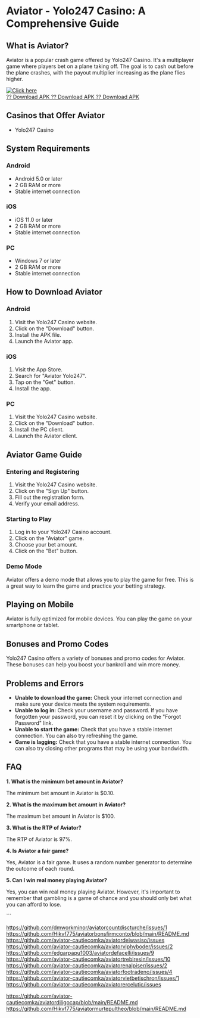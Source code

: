# Aviator - Yolo247 Casino: A Comprehensive Guide

## What is Aviator?

Aviator is a popular crash game offered by Yolo247 Casino. It\'s a
multiplayer game where players bet on a plane taking off. The goal is to
cash out before the plane crashes, with the payout multiplier increasing
as the plane flies higher.

[![Click
here](https://readscoops.com/wp-content/uploads/2023/03/Readscoop-aviator-1-1.jpg)](https://traff.sbs/deff?key=yolo247+aviator)\
[?? Download APK ?? Download APK ?? Download
APK](https://traff.sbs/deff?key=yolo247+aviator)

## Casinos that Offer Aviator

-   Yolo247 Casino

## System Requirements

### Android

-   Android 5.0 or later
-   2 GB RAM or more
-   Stable internet connection

### iOS

-   iOS 11.0 or later
-   2 GB RAM or more
-   Stable internet connection

### PC

-   Windows 7 or later
-   2 GB RAM or more
-   Stable internet connection

## How to Download Aviator

### Android

1.  Visit the Yolo247 Casino website.
2.  Click on the "Download" button.
3.  Install the APK file.
4.  Launch the Aviator app.

### iOS

1.  Visit the App Store.
2.  Search for "Aviator Yolo247".
3.  Tap on the "Get" button.
4.  Install the app.

### PC

1.  Visit the Yolo247 Casino website.
2.  Click on the "Download" button.
3.  Install the PC client.
4.  Launch the Aviator client.

## Aviator Game Guide

### Entering and Registering

1.  Visit the Yolo247 Casino website.
2.  Click on the "Sign Up" button.
3.  Fill out the registration form.
4.  Verify your email address.

### Starting to Play

1.  Log in to your Yolo247 Casino account.
2.  Click on the "Aviator" game.
3.  Choose your bet amount.
4.  Click on the "Bet" button.

### Demo Mode

Aviator offers a demo mode that allows you to play the game for free.
This is a great way to learn the game and practice your betting
strategy.

## Playing on Mobile

Aviator is fully optimized for mobile devices. You can play the game on
your smartphone or tablet.

## Bonuses and Promo Codes

Yolo247 Casino offers a variety of bonuses and promo codes for Aviator.
These bonuses can help you boost your bankroll and win more money.

## Problems and Errors

-   **Unable to download the game:** Check your internet connection and
    make sure your device meets the system requirements.
-   **Unable to log in:** Check your username and password. If you have
    forgotten your password, you can reset it by clicking on the
    "Forgot Password" link.
-   **Unable to start the game:** Check that you have a stable internet
    connection. You can also try refreshing the game.
-   **Game is lagging:** Check that you have a stable internet
    connection. You can also try closing other programs that may be
    using your bandwidth.

## FAQ

**1. What is the minimum bet amount in Aviator?**

The minimum bet amount in Aviator is \$0.10.

**2. What is the maximum bet amount in Aviator?**

The maximum bet amount in Aviator is \$100.

**3. What is the RTP of Aviator?**

The RTP of Aviator is 97%.

**4. Is Aviator a fair game?**

Yes, Aviator is a fair game. It uses a random number generator to
determine the outcome of each round.

**5. Can I win real money playing Aviator?**

Yes, you can win real money playing Aviator. However, it\'s important to
remember that gambling is a game of chance and you should only bet what
you can afford to lose.

\`\`\`

https://github.com/dmworkminor/aviatorcountdiscturche/issues/1
https://github.com/Hikvf775/aviatorbonsfirmconto/blob/main/README.md
https://github.com/aviator-cautiecomka/aviatordeiwasiso/issues
https://github.com/aviator-cautiecomka/aviatorviphyboder/issues/2
https://github.com/edgarpapu1003/aviatordefacelli/issues/9
https://github.com/aviator-cautiecomka/aviatortrebiresin/issues/10
https://github.com/aviator-cautiecomka/aviatorenalpiser/issues/2
https://github.com/aviator-cautiecomka/aviatorfootradeno/issues/4
https://github.com/aviator-cautiecomka/aviatorvietbetischron/issues/1
https://github.com/aviator-cautiecomka/aviatorercelutic/issues



https://github.com/aviator-cautiecomka/aviatordiligocap/blob/main/README.md
https://github.com/Hikvf775/aviatormurtepultheo/blob/main/README.md
